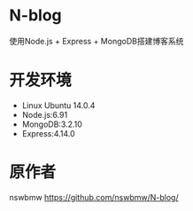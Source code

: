 # N-blog
使用Node.js + Express + MongoDB搭建博客系统

# 开发环境
- Linux Ubuntu 14.0.4
- Node.js:6.91
- MongoDB:3.2.10
- Express:4.14.0

# 原作者
nswbmw
https://github.com/nswbmw/N-blog/